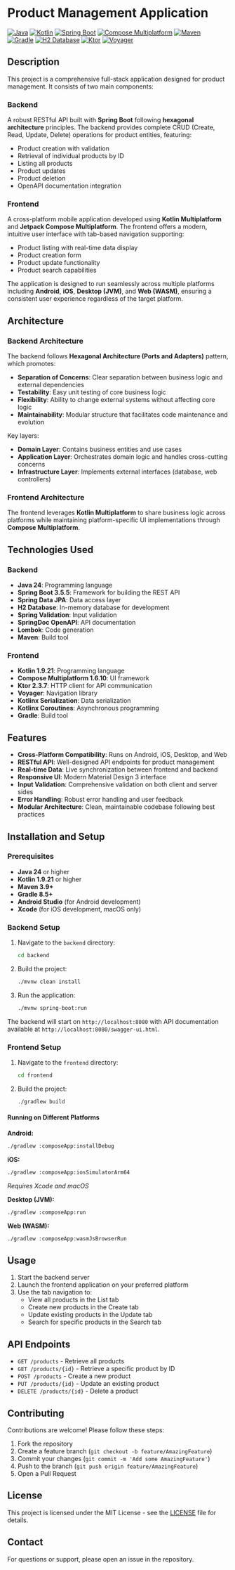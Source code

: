 # Product Management Application

[![Java](https://img.shields.io/badge/Java-24-orange)](https://www.oracle.com/java/)
[![Kotlin](https://img.shields.io/badge/Kotlin-1.9.21-purple)](https://kotlinlang.org/)
[![Spring Boot](https://img.shields.io/badge/Spring%20Boot-3.5.5-brightgreen)](https://spring.io/projects/spring-boot)
[![Compose Multiplatform](https://img.shields.io/badge/Compose%20Multiplatform-1.6.10-blue)](https://www.jetbrains.com/compose-multiplatform/)
[![Maven](https://img.shields.io/badge/Maven-3.9.4-red)](https://maven.apache.org/)
[![Gradle](https://img.shields.io/badge/Gradle-8.5-green)](https://gradle.org/)
[![H2 Database](https://img.shields.io/badge/H2%20Database-2.1.214-lightgrey)](https://www.h2database.com/)
[![Ktor](https://img.shields.io/badge/Ktor-2.3.7-yellow)](https://ktor.io/)
[![Voyager](https://img.shields.io/badge/Voyager-1.0.0--rc05-orange)](https://github.com/adrielcafe/voyager)

## Description

This project is a comprehensive full-stack application designed for product management. It consists of two main components:

### Backend
A robust RESTful API built with **Spring Boot** following **hexagonal architecture** principles. The backend provides complete CRUD (Create, Read, Update, Delete) operations for product entities, featuring:
- Product creation with validation
- Retrieval of individual products by ID
- Listing all products
- Product updates
- Product deletion
- OpenAPI documentation integration

### Frontend
A cross-platform mobile application developed using **Kotlin Multiplatform** and **Jetpack Compose Multiplatform**. The frontend offers a modern, intuitive user interface with tab-based navigation supporting:
- Product listing with real-time data display
- Product creation form
- Product update functionality
- Product search capabilities

The application is designed to run seamlessly across multiple platforms including **Android**, **iOS**, **Desktop (JVM)**, and **Web (WASM)**, ensuring a consistent user experience regardless of the target platform.

## Architecture

### Backend Architecture
The backend follows **Hexagonal Architecture (Ports and Adapters)** pattern, which promotes:
- **Separation of Concerns**: Clear separation between business logic and external dependencies
- **Testability**: Easy unit testing of core business logic
- **Flexibility**: Ability to change external systems without affecting core logic
- **Maintainability**: Modular structure that facilitates code maintenance and evolution

Key layers:
- **Domain Layer**: Contains business entities and use cases
- **Application Layer**: Orchestrates domain logic and handles cross-cutting concerns
- **Infrastructure Layer**: Implements external interfaces (database, web controllers)

### Frontend Architecture
The frontend leverages **Kotlin Multiplatform** to share business logic across platforms while maintaining platform-specific UI implementations through **Compose Multiplatform**.

## Technologies Used

### Backend
- **Java 24**: Programming language
- **Spring Boot 3.5.5**: Framework for building the REST API
- **Spring Data JPA**: Data access layer
- **H2 Database**: In-memory database for development
- **Spring Validation**: Input validation
- **SpringDoc OpenAPI**: API documentation
- **Lombok**: Code generation
- **Maven**: Build tool

### Frontend
- **Kotlin 1.9.21**: Programming language
- **Compose Multiplatform 1.6.10**: UI framework
- **Ktor 2.3.7**: HTTP client for API communication
- **Voyager**: Navigation library
- **Kotlinx Serialization**: Data serialization
- **Kotlinx Coroutines**: Asynchronous programming
- **Gradle**: Build tool

## Features

- **Cross-Platform Compatibility**: Runs on Android, iOS, Desktop, and Web
- **RESTful API**: Well-designed API endpoints for product management
- **Real-time Data**: Live synchronization between frontend and backend
- **Responsive UI**: Modern Material Design 3 interface
- **Input Validation**: Comprehensive validation on both client and server sides
- **Error Handling**: Robust error handling and user feedback
- **Modular Architecture**: Clean, maintainable codebase following best practices

## Installation and Setup

### Prerequisites
- **Java 24** or higher
- **Kotlin 1.9.21** or higher
- **Maven 3.9+**
- **Gradle 8.5+**
- **Android Studio** (for Android development)
- **Xcode** (for iOS development, macOS only)

### Backend Setup
1. Navigate to the `backend` directory:
   ```bash
   cd backend
   ```

2. Build the project:
   ```bash
   ./mvnw clean install
   ```

3. Run the application:
   ```bash
   ./mvnw spring-boot:run
   ```

The backend will start on `http://localhost:8080` with API documentation available at `http://localhost:8080/swagger-ui.html`.

### Frontend Setup
1. Navigate to the `frontend` directory:
   ```bash
   cd frontend
   ```

2. Build the project:
   ```bash
   ./gradlew build
   ```

#### Running on Different Platforms

**Android:**
```bash
./gradlew :composeApp:installDebug
```

**iOS:**
```bash
./gradlew :composeApp:iosSimulatorArm64
```
*Requires Xcode and macOS*

**Desktop (JVM):**
```bash
./gradlew :composeApp:run
```

**Web (WASM):**
```bash
./gradlew :composeApp:wasmJsBrowserRun
```

## Usage

1. Start the backend server
2. Launch the frontend application on your preferred platform
3. Use the tab navigation to:
   - View all products in the List tab
   - Create new products in the Create tab
   - Update existing products in the Update tab
   - Search for specific products in the Search tab

## API Endpoints

- `GET /products` - Retrieve all products
- `GET /products/{id}` - Retrieve a specific product by ID
- `POST /products` - Create a new product
- `PUT /products/{id}` - Update an existing product
- `DELETE /products/{id}` - Delete a product

## Contributing

Contributions are welcome! Please follow these steps:

1. Fork the repository
2. Create a feature branch (`git checkout -b feature/AmazingFeature`)
3. Commit your changes (`git commit -m 'Add some AmazingFeature'`)
4. Push to the branch (`git push origin feature/AmazingFeature`)
5. Open a Pull Request

## License

This project is licensed under the MIT License - see the [LICENSE](LICENSE) file for details.

## Contact

For questions or support, please open an issue in the repository.